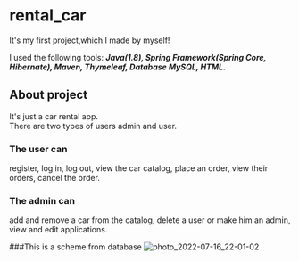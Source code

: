# rental_car
It's my first project,which I made by myself! 

I used the following tools: ___Java(1.8), Spring Framework(Spring Core, Hibernate), Maven, Thymeleaf, Database MySQL, HTML.___

## About project
It's just a car rental app.<br/>
There are two types of users admin and user.

### The user can 
register, log in, log out, view the car catalog, place an order, view their orders, cancel the order.

### The admin can
add and remove a car from the catalog, delete a user or make him an admin, view and edit applications.

###This is a scheme from database
![photo_2022-07-16_22-01-02](https://user-images.githubusercontent.com/100156009/179369139-02d95602-3047-4ba3-8f86-a2476efab08b.jpg)
